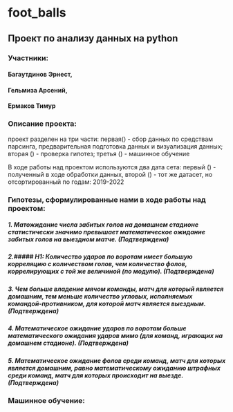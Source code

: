 # foot_balls
## Проект по анализу данных на python
### Участники: 
#### Багаутдинов Эрнест, 
#### Гельмиза Арсений, 
#### Ермаков Тимур

### Описание проекта:
проект разделен на три части: первая() - сбор данных по средствам парсинга, предварительная подготовка данных и визуализация данных; вторая () - проверка гипотез; третья () - машинное обучение

В ходе работы над проектом используются два дата сета: первый () - полученный в ходе обработки данных, второй () - тот же датасет, но отсортированный по годам: 2019-2022 

### Гипотезы, сформулированные нами в ходе работы над проектом:
##### 1. Матожидание числа забитых голов на домашнем стадионе статистически значимо превышает математическое ожидание забитых голов на выездном матче. (Подтверждена)
##### 2.##### H1: Количество ударов по воротам имеет большую корреляцию с количеством голов, чем количество фолов,  коррелирующих с той же величиной  (по модулю). (Подтверждена)
##### 3. Чем больше владение мячом команды, матч для который является домашним, тем меньше количество угловых, исполняемых командой-противником, для которой матч является выездным. (Подтверждена)
##### 4. Математическое ожидание ударов по воротам больше математического ожидания ударов мимо (для команд, играющих на домашнем стадионе). (Подтверждена)
##### 5. Математическое ожидание фолов среди команд, матч для которых является домашним, равно  математическому ожиданию штрафных среди команд, матч для которых происходит на выезде. (Подтверждена)

### Машинное обучение:
